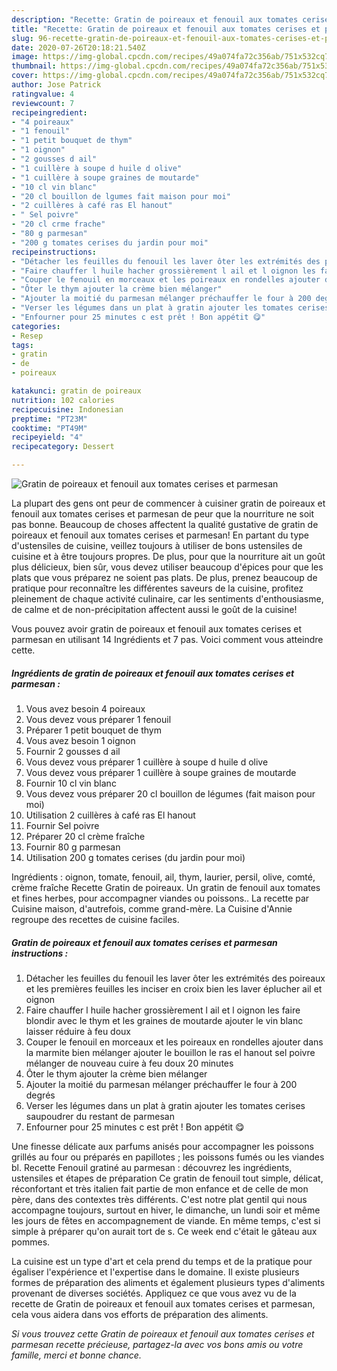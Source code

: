 ```yaml
---
description: "Recette: Gratin de poireaux et fenouil aux tomates cerises et parmesan"
title: "Recette: Gratin de poireaux et fenouil aux tomates cerises et parmesan"
slug: 96-recette-gratin-de-poireaux-et-fenouil-aux-tomates-cerises-et-parmesan
date: 2020-07-26T20:18:21.540Z
image: https://img-global.cpcdn.com/recipes/49a074fa72c356ab/751x532cq70/gratin-de-poireaux-et-fenouil-aux-tomates-cerises-et-parmesan-photo-principale-de-la-recette.jpg
thumbnail: https://img-global.cpcdn.com/recipes/49a074fa72c356ab/751x532cq70/gratin-de-poireaux-et-fenouil-aux-tomates-cerises-et-parmesan-photo-principale-de-la-recette.jpg
cover: https://img-global.cpcdn.com/recipes/49a074fa72c356ab/751x532cq70/gratin-de-poireaux-et-fenouil-aux-tomates-cerises-et-parmesan-photo-principale-de-la-recette.jpg
author: Jose Patrick
ratingvalue: 4
reviewcount: 7
recipeingredient:
- "4 poireaux"
- "1 fenouil"
- "1 petit bouquet de thym"
- "1 oignon"
- "2 gousses d ail"
- "1 cuillère à soupe d huile d olive"
- "1 cuillère à soupe graines de moutarde"
- "10 cl vin blanc"
- "20 cl bouillon de lgumes fait maison pour moi"
- "2 cuillères à café ras El hanout"
- " Sel poivre"
- "20 cl crme frache"
- "80 g parmesan"
- "200 g tomates cerises du jardin pour moi"
recipeinstructions:
- "Détacher les feuilles du fenouil les laver ôter les extrémités des poireaux et les premières feuilles les inciser en croix bien les laver éplucher ail et oignon"
- "Faire chauffer l huile hacher grossièrement l ail et l oignon les faire blondir avec le thym et les graines de moutarde ajouter le vin blanc laisser réduire à feu doux"
- "Couper le fenouil en morceaux et les poireaux en rondelles ajouter dans la marmite bien mélanger ajouter le bouillon le ras el hanout sel poivre mélanger de nouveau cuire à feu doux 20 minutes"
- "Ôter le thym ajouter la crème bien mélanger"
- "Ajouter la moitié du parmesan mélanger préchauffer le four à 200 degrés"
- "Verser les légumes dans un plat à gratin ajouter les tomates cerises saupoudrer du restant de parmesan"
- "Enfourner pour 25 minutes c est prêt ! Bon appétit 😋"
categories:
- Resep
tags:
- gratin
- de
- poireaux

katakunci: gratin de poireaux 
nutrition: 102 calories
recipecuisine: Indonesian
preptime: "PT23M"
cooktime: "PT49M"
recipeyield: "4"
recipecategory: Dessert

---
```



![Gratin de poireaux et fenouil aux tomates cerises et parmesan](https://img-global.cpcdn.com/recipes/49a074fa72c356ab/751x532cq70/gratin-de-poireaux-et-fenouil-aux-tomates-cerises-et-parmesan-photo-principale-de-la-recette.jpg)

La plupart des gens ont peur de commencer à cuisiner gratin de poireaux et fenouil aux tomates cerises et parmesan de peur que la nourriture ne soit pas bonne. Beaucoup de choses affectent la qualité gustative de gratin de poireaux et fenouil aux tomates cerises et parmesan! En partant du type d'ustensiles de cuisine, veillez toujours à utiliser de bons ustensiles de cuisine et à être toujours propres. De plus, pour que la nourriture ait un goût plus délicieux, bien sûr, vous devez utiliser beaucoup d'épices pour que les plats que vous préparez ne soient pas plats. De plus, prenez beaucoup de pratique pour reconnaître les différentes saveurs de la cuisine, profitez pleinement de chaque activité culinaire, car les sentiments d'enthousiasme, de calme et de non-précipitation affectent aussi le goût de la cuisine!

<!--inarticleads1-->

Vous pouvez avoir gratin de poireaux et fenouil aux tomates cerises et parmesan en utilisant 14 Ingrédients et 7 pas. Voici comment vous atteindre cette.

##### Ingrédients de gratin de poireaux et fenouil aux tomates cerises et parmesan :

1. Vous avez besoin 4 poireaux
1. Vous devez vous préparer 1 fenouil
1. Préparer 1 petit bouquet de thym
1. Vous avez besoin 1 oignon
1. Fournir 2 gousses d ail
1. Vous devez vous préparer 1 cuillère à soupe d huile d olive
1. Vous devez vous préparer 1 cuillère à soupe graines de moutarde
1. Fournir 10 cl vin blanc
1. Vous devez vous préparer 20 cl bouillon de légumes (fait maison pour moi)
1. Utilisation 2 cuillères à café ras El hanout
1. Fournir  Sel poivre
1. Préparer 20 cl crème fraîche
1. Fournir 80 g parmesan
1. Utilisation 200 g tomates cerises (du jardin pour moi)


Ingrédients : oignon, tomate, fenouil, ail, thym, laurier, persil, olive, comté, crème fraîche Recette Gratin de poireaux. Un gratin de fenouil aux tomates et fines herbes, pour accompagner viandes ou poissons.. La recette par Cuisine maison, d&#39;autrefois, comme grand-mère. La Cuisine d&#39;Annie regroupe des recettes de cuisine faciles. 

<!--inarticleads2-->

##### Gratin de poireaux et fenouil aux tomates cerises et parmesan instructions :

1. Détacher les feuilles du fenouil les laver ôter les extrémités des poireaux et les premières feuilles les inciser en croix bien les laver éplucher ail et oignon
1. Faire chauffer l huile hacher grossièrement l ail et l oignon les faire blondir avec le thym et les graines de moutarde ajouter le vin blanc laisser réduire à feu doux
1. Couper le fenouil en morceaux et les poireaux en rondelles ajouter dans la marmite bien mélanger ajouter le bouillon le ras el hanout sel poivre mélanger de nouveau cuire à feu doux 20 minutes
1. Ôter le thym ajouter la crème bien mélanger
1. Ajouter la moitié du parmesan mélanger préchauffer le four à 200 degrés
1. Verser les légumes dans un plat à gratin ajouter les tomates cerises saupoudrer du restant de parmesan
1. Enfourner pour 25 minutes c est prêt ! Bon appétit 😋


Une finesse délicate aux parfums anisés pour accompagner les poissons grillés au four ou préparés en papillotes ; les poissons fumés ou les viandes bl. Recette Fenouil gratiné au parmesan : découvrez les ingrédients, ustensiles et étapes de préparation Ce gratin de fenouil tout simple, délicat, réconfortant et très italien fait partie de mon enfance et de celle de mon père, dans des contextes très différents. C&#39;est notre plat gentil qui nous accompagne toujours, surtout en hiver, le dimanche, un lundi soir et même les jours de fêtes en accompagnement de viande. En même temps, c&#39;est si simple à préparer qu&#39;on aurait tort de s. Ce week end c&#39;était le gâteau aux pommes. 

<!--inarticleads1-->

<p>
La cuisine est un type d'art et cela prend du temps et de la pratique pour égaliser l'expérience et l'expertise dans le domaine. Il existe plusieurs formes de préparation des aliments et également plusieurs types d'aliments provenant de diverses sociétés. Appliquez ce que vous avez vu de la recette de Gratin de poireaux et fenouil aux tomates cerises et parmesan, cela vous aidera dans vos efforts de préparation des aliments.
</p>

<p>
<i>Si vous trouvez cette Gratin de poireaux et fenouil aux tomates cerises et parmesan recette précieuse, partagez-la avec vos bons amis ou votre famille, merci et bonne chance.</i>
</p>

